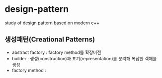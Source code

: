 # design-pattern
study of design pattern based on modern c++

## 생성패턴(Creational Patterns)
* abstract factory : factory method를 확장버전
* builder : 생성(construction)과 표기(representation)를 분리해 복잡한 객체를 생성
* factory method : 
